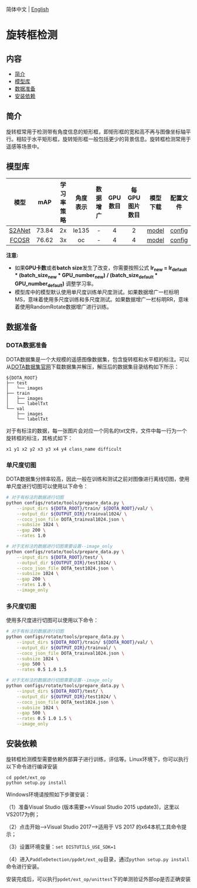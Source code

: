 简体中文 | [English](README_en.md)

# 旋转框检测

## 内容
- [简介](#简介)
- [模型库](#模型库)
- [数据准备](#数据准备)
- [安装依赖](#安装依赖)

## 简介
旋转框常用于检测带有角度信息的矩形框，即矩形框的宽和高不再与图像坐标轴平行。相较于水平矩形框，旋转矩形框一般包括更少的背景信息。旋转框检测常用于遥感等场景中。

## 模型库

| 模型 | mAP | 学习率策略 | 角度表示 | 数据增广 | GPU数目 | 每GPU图片数目 | 模型下载 | 配置文件 |
|:---:|:----:|:---------:|:-----:|:--------:|:-----:|:------------:|:-------:|:------:|
| [S2ANet](./s2anet/README.md) | 73.84 | 2x | le135 | - | 4 | 2 | [model](https://paddledet.bj.bcebos.com/models/s2anet_alignconv_2x_dota.pdparams) | [config](https://github.com/PaddlePaddle/PaddleDetection/tree/develop/configs/rotate/s2anet/s2anet_alignconv_2x_dota.yml) |
| [FCOSR](./fcosr/README.md) | 76.62 | 3x | oc | - | 4 | 4 | [model](https://paddledet.bj.bcebos.com/models/fcosr_x50_3x_dota.pdparams) | [config](https://github.com/PaddlePaddle/PaddleDetection/tree/develop/configs/rotate/fcosr/fcosr_x50_3x_dota.yml) |


**注意:**

- 如果**GPU卡数**或者**batch size**发生了改变，你需要按照公式 **lr<sub>new</sub> = lr<sub>default</sub> * (batch_size<sub>new</sub> * GPU_number<sub>new</sub>) / (batch_size<sub>default</sub> * GPU_number<sub>default</sub>)** 调整学习率。
- 模型库中的模型默认使用单尺度训练单尺度测试。如果数据增广一栏标明MS，意味着使用多尺度训练和多尺度测试。如果数据增广一栏标明RR，意味着使用RandomRotate数据增广进行训练。

## 数据准备
### DOTA数据准备
DOTA数据集是一个大规模的遥感图像数据集，包含旋转框和水平框的标注。可以从[DOTA数据集官网](https://captain-whu.github.io/DOTA/)下载数据集并解压，解压后的数据集目录结构如下所示：
```
${DOTA_ROOT}
├── test
│   └── images
├── train
│   ├── images
│   └── labelTxt
└── val
    ├── images
    └── labelTxt
```

对于有标注的数据，每一张图片会对应一个同名的txt文件，文件中每一行为一个旋转框的标注，其格式如下：
```
x1 y1 x2 y2 x3 y3 x4 y4 class_name difficult
```

### 单尺度切图
DOTA数据集分辨率较高，因此一般在训练和测试之前对图像进行离线切图，使用单尺度进行切图可以使用以下命令：
``` bash
# 对于有标注的数据进行切图
python configs/rotate/tools/prepare_data.py \
    --input_dirs ${DOTA_ROOT}/train/ ${DOTA_ROOT}/val/ \
    --output_dir ${OUTPUT_DIR}/trainval1024/ \
    --coco_json_file DOTA_trainval1024.json \
    --subsize 1024 \
    --gap 200 \
    --rates 1.0

# 对于无标注的数据进行切图需要设置--image_only
python configs/rotate/tools/prepare_data.py \
    --input_dirs ${DOTA_ROOT}/test/ \
    --output_dir ${OUTPUT_DIR}/test1024/ \
    --coco_json_file DOTA_test1024.json \
    --subsize 1024 \
    --gap 200 \
    --rates 1.0 \
    --image_only

```

### 多尺度切图
使用多尺度进行切图可以使用以下命令：
``` bash
# 对于有标注的数据进行切图
python configs/rotate/tools/prepare_data.py \
    --input_dirs ${DOTA_ROOT}/train/ ${DOTA_ROOT}/val/ \
    --output_dir ${OUTPUT_DIR}/trainval/ \
    --coco_json_file DOTA_trainval1024.json \
    --subsize 1024 \
    --gap 500 \
    --rates 0.5 1.0 1.5

# 对于无标注的数据进行切图需要设置--image_only
python configs/rotate/tools/prepare_data.py \
    --input_dirs ${DOTA_ROOT}/test/ \
    --output_dir ${OUTPUT_DIR}/test1024/ \
    --coco_json_file DOTA_test1024.json \
    --subsize 1024 \
    --gap 500 \
    --rates 0.5 1.0 1.5 \
    --image_only
```

## 安装依赖
旋转框检测模型需要依赖外部算子进行训练，评估等。Linux环境下，你可以执行以下命令进行编译安装
```
cd ppdet/ext_op
python setup.py install
```
Windows环境请按照如下步骤安装：

（1）准备Visual Studio (版本需要>=Visual Studio 2015 update3)，这里以VS2017为例；

（2）点击开始-->Visual Studio 2017-->适用于 VS 2017 的x64本机工具命令提示；

（3）设置环境变量：`set DISTUTILS_USE_SDK=1`

（4）进入`PaddleDetection/ppdet/ext_op`目录，通过`python setup.py install`命令进行安装。

安装完成后，可以执行`ppdet/ext_op/unittest`下的单测验证外部op是否正确安装

